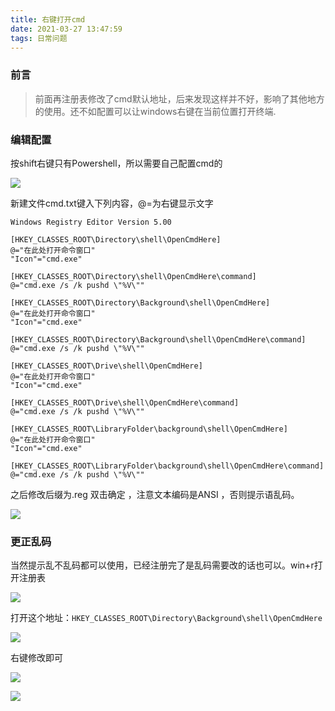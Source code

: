 ```yaml
---
title: 右键打开cmd
date: 2021-03-27 13:47:59
tags: 日常问题
---
```




### 前言

> 前面再注册表修改了cmd默认地址，后来发现这样并不好，影响了其他地方的使用。还不如配置可以让windows右键在当前位置打开终端.<!--more-->



### 编辑配置

按shift右键只有Powershell，所以需要自己配置cmd的

![](https://gitee-imagehost.oss-cn-beijing.aliyuncs.com/image_host/20210327135055.png)

新建文件cmd.txt键入下列内容，@=为右键显示文字

```
Windows Registry Editor Version 5.00

[HKEY_CLASSES_ROOT\Directory\shell\OpenCmdHere]
@="在此处打开命令窗口"
"Icon"="cmd.exe"

[HKEY_CLASSES_ROOT\Directory\shell\OpenCmdHere\command]
@="cmd.exe /s /k pushd \"%V\""

[HKEY_CLASSES_ROOT\Directory\Background\shell\OpenCmdHere]
@="在此处打开命令窗口"
"Icon"="cmd.exe"

[HKEY_CLASSES_ROOT\Directory\Background\shell\OpenCmdHere\command]
@="cmd.exe /s /k pushd \"%V\""

[HKEY_CLASSES_ROOT\Drive\shell\OpenCmdHere]
@="在此处打开命令窗口"
"Icon"="cmd.exe"

[HKEY_CLASSES_ROOT\Drive\shell\OpenCmdHere\command]
@="cmd.exe /s /k pushd \"%V\""

[HKEY_CLASSES_ROOT\LibraryFolder\background\shell\OpenCmdHere]
@="在此处打开命令窗口"
"Icon"="cmd.exe"

[HKEY_CLASSES_ROOT\LibraryFolder\background\shell\OpenCmdHere\command]
@="cmd.exe /s /k pushd \"%V\""
```

之后修改后缀为.reg 双击确定 ，注意文本编码是ANSI ，否则提示语乱码。

![](https://gitee-imagehost.oss-cn-beijing.aliyuncs.com/image_host/image-20210327140159456.png)

### 更正乱码

当然提示乱不乱码都可以使用，已经注册完了是乱码需要改的话也可以。win+r打开注册表

![](https://gitee-imagehost.oss-cn-beijing.aliyuncs.com/image_host/image-20210327140843526.png)

打开这个地址：`HKEY_CLASSES_ROOT\Directory\Background\shell\OpenCmdHere`

![](https://gitee-imagehost.oss-cn-beijing.aliyuncs.com/image_host/image-20210327141018722.png)

右键修改即可

![](https://gitee-imagehost.oss-cn-beijing.aliyuncs.com/image_host/image-20210327141117525.png)

![](https://gitee-imagehost.oss-cn-beijing.aliyuncs.com/image_host/image-20210327141246386.png)